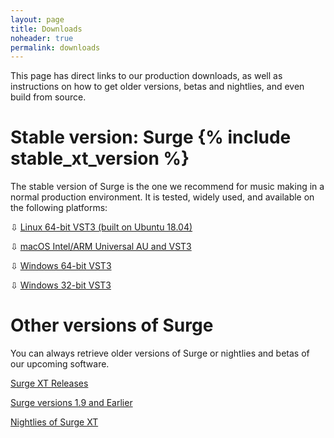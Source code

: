 ```yaml
---
layout: page
title: Downloads
noheader: true
permalink: downloads
---
```


This page has direct links to our production downloads, as well as instructions on how to get older
versions, betas and nightlies, and even build from source.

# Stable version: Surge {% include stable_xt_version %} 

The stable version of Surge is the one we recommend for music making in a normal production environment.
It is tested, widely used, and available on the following platforms:

<p>&#8681; <a href="{% include stable_xt_linux_x64_url %}">Linux 64-bit VST3 (built on Ubuntu 18.04)</a></p>
<p>&#8681; <a href="{% include stable_xt_macos_url %}">macOS Intel/ARM Universal AU and VST3</a></p>
<p>&#8681; <a href="{% include stable_xt_win_x64_url %}">Windows 64-bit VST3</a></p>
<p>&#8681; <a href="{% include stable_xt_win_x86_url %}">Windows 32-bit VST3</a></p>

# Other versions of Surge

You can always retrieve older versions of Surge or nightlies and betas of our upcoming software. 

  <p><a href="https://github.com/surge-synthesizer/releases-xt/tags">Surge XT Releases</a></p>
  <p><a href="https://github.com/surge-synthesizer/releases/tags">Surge versions 1.9 and Earlier</a></p>
  <p><a href="/nightly_XT">Nightlies of Surge XT</a></p>
